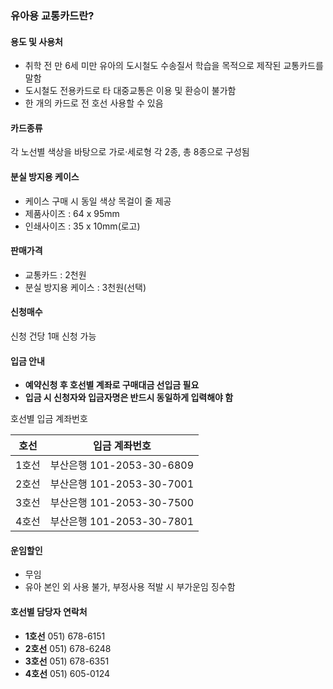 ### 유아용 교통카드란?
#### 용도 및 사용처
* 취학 전 만 6세 미만 유아의 도시철도 수송질서 학습을 목적으로 제작된 교통카드를 말함
* 도시철도 전용카드로 타 대중교통은 이용 및 환승이 불가함
* 한 개의 카드로 전 호선 사용할 수 있음

#### 카드종류
각 노선별 색상을 바탕으로 가로·세로형 각 2종, 총 8종으로 구성됨

#### 분실 방지용 케이스
* 케이스 구매 시 동일 색상 목걸이 줄 제공
* 제품사이즈 : 64 x 95mm
* 인쇄사이즈 : 35 x 10mm(로고)

#### 판매가격
* 교통카드 : 2천원
* 분실 방지용 케이스 : 3천원(선택)

#### 신청매수
신청 건당 1매 신청 가능

#### 입금 안내
* **예약신청 후 호선별 계좌로 구매대금 선입금 필요**
* **입금 시 신청자와 입금자명은 반드시 동일하게 입력해야 함**

호선별 입금 계좌번호

| 호선 | 입금 계좌번호 |
|---|---|
| 1호선 | 부산은행 101-2053-30-6809 |
| 2호선 | 부산은행 101-2053-30-7001 |
| 3호선 | 부산은행 101-2053-30-7500 |
| 4호선 | 부산은행 101-2053-30-7801 |

#### 운임할인
* 무임
* 유아 본인 외 사용 불가, 부정사용 적발 시 부가운임 징수함

#### 호선별 담당자 연락처
* **1호선** 051) 678-6151
* **2호선** 051) 678-6248
* **3호선** 051) 678-6351
* **4호선** 051) 605-0124